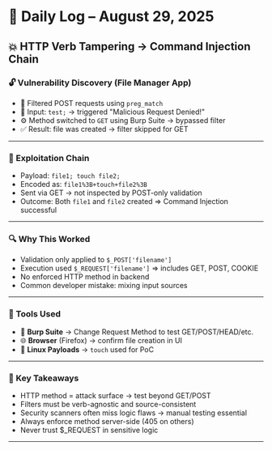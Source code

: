 # 📆 Daily Log – August 29, 2025  
## 💥 HTTP Verb Tampering → Command Injection Chain

### 🔓 Vulnerability Discovery (File Manager App)

- 🔐 Filtered POST requests using `preg_match`
- 🧪 Input: `test;` → triggered "Malicious Request Denied!"
- ⚙️ Method switched to `GET` using Burp Suite → bypassed filter
- ✅ Result: file was created → filter skipped for GET

---

### 🧨 Exploitation Chain

- Payload: `file1; touch file2;`
- Encoded as: `file1%3B+touch+file2%3B`
- Sent via GET → not inspected by POST-only validation
- Outcome: Both `file1` and `file2` created ⇒ Command Injection successful

---

### 🔍 Why This Worked

- Validation only applied to `$_POST['filename']`
- Execution used `$_REQUEST['filename']` ⇒ includes GET, POST, COOKIE
- No enforced HTTP method in backend
- Common developer mistake: mixing input sources

---

### 🧰 Tools Used

- 🧩 **Burp Suite** → Change Request Method to test GET/POST/HEAD/etc.
- 🌐 **Browser** (Firefox) → confirm file creation in UI
- 🐧 **Linux Payloads** → `touch` used for PoC

---

### 🧠 Key Takeaways

- HTTP method = attack surface → test beyond GET/POST
- Filters must be verb-agnostic and source-consistent
- Security scanners often miss logic flaws → manual testing essential
- Always enforce method server-side (405 on others)
- Never trust $_REQUEST in sensitive logic

---


